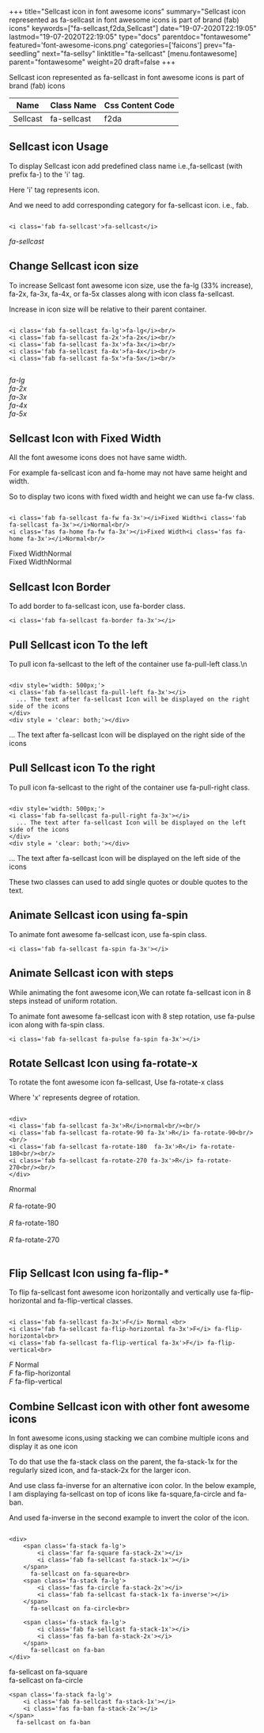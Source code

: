 +++
title="Sellcast icon in font awesome icons"
summary="Sellcast icon represented as fa-sellcast in font awesome icons is part of brand (fab) icons"
keywords=["fa-sellcast,f2da,Sellcast"]
date="19-07-2020T22:19:05"
lastmod="19-07-2020T22:19:05"
type="docs"
parentdoc="fontawesome"
featured='font-awesome-icons.png'
categories=['faicons']
prev="fa-seedling"
next="fa-sellsy"
linktitle="fa-sellcast"
[menu.fontawesome]
parent="fontawesome"
weight=20
draft=false
+++


Sellcast icon represented as fa-sellcast in font awesome icons is part of brand (fab) icons

<div class='table-responsive'><table class='table'><thead><tr><th>Name</th><th>Class Name</th><th>Css Content Code</th></tr></thead><tbody><tr><td>Sellcast</td><td>fa-sellcast</td><td>f2da</td></tr></tbody></table></div>



## Sellcast icon Usage

To display Sellcast icon add predefined class name i.e.,fa-sellcast (with prefix fa-) to the 'i' tag.

Here 'i' tag represents icon.

And we need to add corresponding category for fa-sellcast icon. i.e., fab.


```

<i class='fab fa-sellcast'>fa-sellcast</i>
```

<i class='fab fa-sellcast'>fa-sellcast</i>




## Change Sellcast icon size
To increase Sellcast font awesome icon size, use the fa-lg (33% increase), fa-2x, fa-3x, fa-4x, or fa-5x classes along with icon class fa-sellcast.

Increase in icon size will be relative to their parent container. 

```

<i class='fab fa-sellcast fa-lg'>fa-lg</i><br/>
<i class='fab fa-sellcast fa-2x'>fa-2x</i><br/>
<i class='fab fa-sellcast fa-3x'>fa-3x</i><br/>
<i class='fab fa-sellcast fa-4x'>fa-4x</i><br/>
<i class='fab fa-sellcast fa-5x'>fa-5x</i><br/>
            
```

<i class='fab fa-sellcast fa-lg'>fa-lg</i><br/>
<i class='fab fa-sellcast fa-2x'>fa-2x</i><br/>
<i class='fab fa-sellcast fa-3x'>fa-3x</i><br/>
<i class='fab fa-sellcast fa-4x'>fa-4x</i><br/>
<i class='fab fa-sellcast fa-5x'>fa-5x</i><br/>
            



## Sellcast Icon with Fixed Width 

All the font awesome icons does not have same width.

For example fa-sellcast icon and fa-home may not have same height and width.

So to display two icons with fixed width and height we can use fa-fw class.


```

<i class='fab fa-sellcast fa-fw fa-3x'></i>Fixed Width<i class='fab fa-sellcast fa-3x'></i>Normal<br/>
<i class='fas fa-home fa-fw fa-3x'></i>Fixed Width<i class='fas fa-home fa-3x'></i>Normal<br/>
```

<i class='fab fa-sellcast fa-fw fa-3x'></i>Fixed Width<i class='fab fa-sellcast fa-3x'></i>Normal<br/>
<i class='fas fa-home fa-fw fa-3x'></i>Fixed Width<i class='fas fa-home fa-3x'></i>Normal<br/>



## Sellcast Icon Border 

To add border to fa-sellcast icon, use fa-border class.


```
<i class='fab fa-sellcast fa-border fa-3x'></i>

```
<i class='fab fa-sellcast fa-border fa-3x'></i>





## Pull Sellcast icon To the left

To pull icon fa-sellcast to the left of the container use fa-pull-left class.\n

```

<div style='width: 500px;'>
<i class='fab fa-sellcast fa-pull-left fa-3x'></i>
  ... The text after fa-sellcast Icon will be displayed on the right side of the icons
</div>
<div style = 'clear: both;'></div>
```

<div style='width: 500px;'>
<i class='fab fa-sellcast fa-pull-left fa-3x'></i>
  ... The text after fa-sellcast Icon will be displayed on the right side of the icons
</div>
<div style = 'clear: both;'></div>




## Pull Sellcast icon To the right
To pull icon fa-sellcast to the right of the container use fa-pull-right class.

```

<div style='width: 500px;'>
<i class='fab fa-sellcast fa-pull-right fa-3x'></i>
  ... The text after fa-sellcast Icon will be displayed on the left side of the icons
</div>
<div style = 'clear: both;'></div>
```

<div style='width: 500px;'>
<i class='fab fa-sellcast fa-pull-right fa-3x'></i>
  ... The text after fa-sellcast Icon will be displayed on the left side of the icons
</div>
<div style = 'clear: both;'></div>

These two classes can used to add single quotes or double quotes to the text.


## Animate Sellcast icon using fa-spin
To animate font awesome fa-sellcast icon, use fa-spin class.

```
<i class='fab fa-sellcast fa-spin fa-3x'></i>
```
<i class='fab fa-sellcast fa-spin fa-3x'></i>




## Animate Sellcast icon with steps
While animating the font awesome icon,We can rotate fa-sellcast icon in 8 steps instead of uniform rotation.

To animate font awesome fa-sellcast icon with 8 step rotation, use fa-pulse icon along with fa-spin class.


```
<i class='fab fa-sellcast fa-pulse fa-spin fa-3x'></i>

```
<i class='fab fa-sellcast fa-pulse fa-spin fa-3x'></i>





## Rotate Sellcast Icon using fa-rotate-x
To rotate the font awesome icon fa-sellcast, Use fa-rotate-x class

Where 'x' represents degree of rotation.


```

<div>
<i class='fab fa-sellcast fa-3x'>R</i>normal<br/><br/>
<i class='fab fa-sellcast fa-rotate-90 fa-3x'>R</i> fa-rotate-90<br/><br/> 
<i class='fab fa-sellcast fa-rotate-180  fa-3x'>R</i> fa-rotate-180<br/><br/> 
<i class='fab fa-sellcast fa-rotate-270 fa-3x'>R</i> fa-rotate-270<br/><br/>
</div>
```

<div>
<i class='fab fa-sellcast fa-3x'>R</i>normal<br/><br/>
<i class='fab fa-sellcast fa-rotate-90 fa-3x'>R</i> fa-rotate-90<br/><br/> 
<i class='fab fa-sellcast fa-rotate-180  fa-3x'>R</i> fa-rotate-180<br/><br/> 
<i class='fab fa-sellcast fa-rotate-270 fa-3x'>R</i> fa-rotate-270<br/><br/>
</div>




## Flip Sellcast Icon using fa-flip-*
To flip fa-sellcast font awesome icon horizontally and vertically use fa-flip-horizontal and fa-flip-vertical classes. 

```

<i class='fab fa-sellcast fa-3x'>F</i> Normal <br>
<i class='fab fa-sellcast fa-flip-horizontal fa-3x'>F</i> fa-flip-horizontal<br>
<i class='fab fa-sellcast fa-flip-vertical fa-3x'>F</i> fa-flip-vertical<br>
```

<i class='fab fa-sellcast fa-3x'>F</i> Normal <br>
<i class='fab fa-sellcast fa-flip-horizontal fa-3x'>F</i> fa-flip-horizontal<br>
<i class='fab fa-sellcast fa-flip-vertical fa-3x'>F</i> fa-flip-vertical<br>




## Combine Sellcast icon with other font awesome icons
In font awesome icons,using stacking we can combine multiple icons and display it as one icon 

To do that use the fa-stack class on the parent, the fa-stack-1x for the regularly sized icon, and fa-stack-2x for the larger icon.

And use class fa-inverse for an alternative icon color. 
In the below example, I am displaying fa-sellcast on top of icons like fa-square,fa-circle and fa-ban.

And used fa-inverse in the second example to invert the color of the icon.

```

<div>
    <span class='fa-stack fa-lg'>
        <i class='far fa-square fa-stack-2x'></i>
        <i class='fab fa-sellcast fa-stack-1x'></i>
    </span>
      fa-sellcast on fa-square<br>
    <span class='fa-stack fa-lg'>
        <i class='fas fa-circle fa-stack-2x'></i>
        <i class='fab fa-sellcast fa-stack-1x fa-inverse'></i>
    </span>
      fa-sellcast on fa-circle<br>

    <span class='fa-stack fa-lg'>
        <i class='fab fa-sellcast fa-stack-1x'></i>
        <i class='fas fa-ban fa-stack-2x'></i>
    </span>
      fa-sellcast on fa-ban
</div>
```

<div>
    <span class='fa-stack fa-lg'>
        <i class='far fa-square fa-stack-2x'></i>
        <i class='fab fa-sellcast fa-stack-1x'></i>
    </span>
      fa-sellcast on fa-square<br>
    <span class='fa-stack fa-lg'>
        <i class='fas fa-circle fa-stack-2x'></i>
        <i class='fab fa-sellcast fa-stack-1x fa-inverse'></i>
    </span>
      fa-sellcast on fa-circle<br>

    <span class='fa-stack fa-lg'>
        <i class='fab fa-sellcast fa-stack-1x'></i>
        <i class='fas fa-ban fa-stack-2x'></i>
    </span>
      fa-sellcast on fa-ban
</div>







